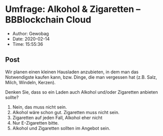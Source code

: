 # Umfrage: Alkohol &#038; Zigaretten &#8211; BBBlockchain Cloud

- Author: Gewobag
- Date: 2020-02-14
- Time: 15:55:36

## Post


<p>Wir planen einen kleinen Hausladen anzubieten, in dem man das Notwendigste kaufen kann, bzw. Dinge, die man vergessen hat (z.B. Salz, Milch, Windeln, Kerzen).</p>



<p>Denken Sie, dass so ein Laden auch Alkohol und/oder Zigaretten anbieten sollte?</p>



<ol><li>Nein, das muss nicht sein.</li><li>Alkohol wäre schon gut. Zigaretten muss nicht sein.</li><li>Zigaretten auf jeden Fall, Alkohol eher nicht</li><li>Nur E-Zigaretten bitte.</li><li>Alkohol und Zigaretten sollten im Angebot sein.</li></ol>
